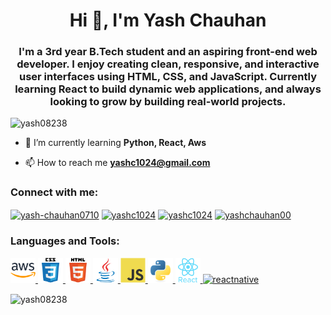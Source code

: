 <h1 align="center">Hi 👋, I'm Yash Chauhan</h1>
<h3 align="center">I'm a 3rd year B.Tech student and an aspiring front-end web developer. I enjoy creating clean, responsive, and interactive user interfaces using HTML, CSS, and JavaScript. Currently learning React to build dynamic web applications, and always looking to grow by building real-world projects.</h3>

<p align="left"> <img src="https://komarev.com/ghpvc/?username=yash08238&label=Profile%20views&color=0e75b6&style=flat" alt="yash08238" /> </p>

- 🌱 I’m currently learning **Python, React, Aws**

- 📫 How to reach me **yashc1024@gmail.com**

<h3 align="left">Connect with me:</h3>
<p align="left">
<a href="https://linkedin.com/in/yash-chauhan0710" target="blank"><img align="center" src="https://raw.githubusercontent.com/rahuldkjain/github-profile-readme-generator/master/src/images/icons/Social/linked-in-alt.svg" alt="yash-chauhan0710" height="30" width="40" /></a>
<a href="https://www.codechef.com/users/yashc1024" target="blank"><img align="center" src="https://cdn.jsdelivr.net/npm/simple-icons@3.1.0/icons/codechef.svg" alt="yashc1024" height="30" width="40" /></a>
<a href="https://codeforces.com/profile/yashc1024" target="blank"><img align="center" src="https://raw.githubusercontent.com/rahuldkjain/github-profile-readme-generator/master/src/images/icons/Social/codeforces.svg" alt="yashc1024" height="30" width="40" /></a>
<a href="https://www.leetcode.com/yashchauhan00" target="blank"><img align="center" src="https://raw.githubusercontent.com/rahuldkjain/github-profile-readme-generator/master/src/images/icons/Social/leet-code.svg" alt="yashchauhan00" height="30" width="40" /></a>
</p>

<h3 align="left">Languages and Tools:</h3>
<p align="left"> <a href="https://aws.amazon.com" target="_blank" rel="noreferrer"> <img src="https://raw.githubusercontent.com/devicons/devicon/master/icons/amazonwebservices/amazonwebservices-original-wordmark.svg" alt="aws" width="40" height="40"/> </a> <a href="https://www.w3schools.com/css/" target="_blank" rel="noreferrer"> <img src="https://raw.githubusercontent.com/devicons/devicon/master/icons/css3/css3-original-wordmark.svg" alt="css3" width="40" height="40"/> </a> <a href="https://www.w3.org/html/" target="_blank" rel="noreferrer"> <img src="https://raw.githubusercontent.com/devicons/devicon/master/icons/html5/html5-original-wordmark.svg" alt="html5" width="40" height="40"/> </a> <a href="https://www.java.com" target="_blank" rel="noreferrer"> <img src="https://raw.githubusercontent.com/devicons/devicon/master/icons/java/java-original.svg" alt="java" width="40" height="40"/> </a> <a href="https://developer.mozilla.org/en-US/docs/Web/JavaScript" target="_blank" rel="noreferrer"> <img src="https://raw.githubusercontent.com/devicons/devicon/master/icons/javascript/javascript-original.svg" alt="javascript" width="40" height="40"/> </a> <a href="https://www.python.org" target="_blank" rel="noreferrer"> <img src="https://raw.githubusercontent.com/devicons/devicon/master/icons/python/python-original.svg" alt="python" width="40" height="40"/> </a> <a href="https://reactjs.org/" target="_blank" rel="noreferrer"> <img src="https://raw.githubusercontent.com/devicons/devicon/master/icons/react/react-original-wordmark.svg" alt="react" width="40" height="40"/> </a> <a href="https://reactnative.dev/" target="_blank" rel="noreferrer"> <img src="https://reactnative.dev/img/header_logo.svg" alt="reactnative" width="40" height="40"/> </a> </p>

<p><img align="center" src="https://github-readme-streak-stats.herokuapp.com/?user=yash08238&" alt="yash08238" /></p>
